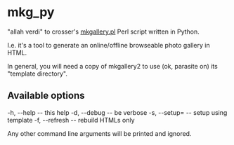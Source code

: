 mkg_py
======

"allah verdi" to crosser's [mkgallery.pl](http://average.org/mkgallery/) Perl script written in Python.

I.e. it's a tool to generate an online/offline browseable photo gallery in HTML.

In general, you will need a copy of mkgallery2 to use (ok, parasite on) its "template directory".

Available options
-----------------

-h, --help -- this help
-d, --debug -- be verbose
-s, --setup=<template-dir> -- setup using template
-f, --refresh -- rebuild HTMLs only

Any other command line arguments will be printed and ignored.
